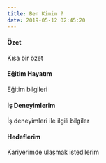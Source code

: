 ```yaml
---
title: Ben Kimim ?
date: 2019-05-12 02:45:20
---
```


#### Özet
Kısa bir özet

#### Eğitim Hayatım
Eğitim bilgileri

#### İş Deneyimlerim
İş deneyimleri ile ilgili bilgiler

#### Hedeflerim
Kariyerimde ulaşmak istedilerim